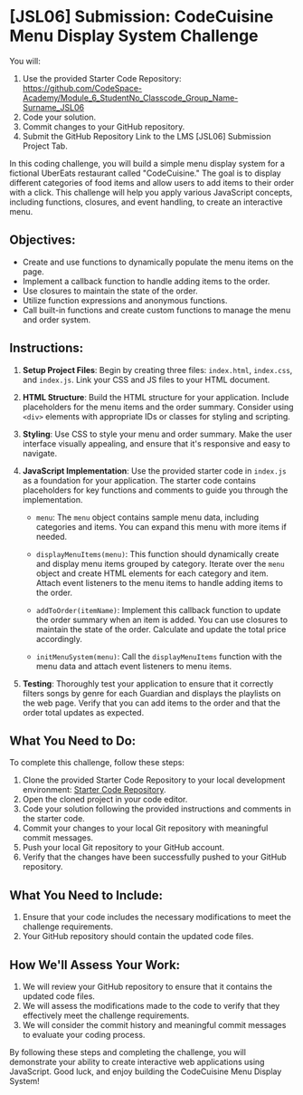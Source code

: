 # [JSL06] Submission: CodeCuisine Menu Display System Challenge

You will:
1. Use the provided Starter Code Repository: https://github.com/CodeSpace-Academy/Module_6_StudentNo_Classcode_Group_Name-Surname_JSL06
2. Code your solution.
3. Commit changes to your GitHub repository.
4. Submit the GitHub Repository Link to the LMS [JSL06] Submission Project Tab.

In this coding challenge, you will build a simple menu display system for a fictional UberEats restaurant called "CodeCuisine." The goal is to display different categories of food items and allow users to add items to their order with a click. This challenge will help you apply various JavaScript concepts, including functions, closures, and event handling, to create an interactive menu.

## Objectives:

- Create and use functions to dynamically populate the menu items on the page.
- Implement a callback function to handle adding items to the order.
- Use closures to maintain the state of the order.
- Utilize function expressions and anonymous functions.
- Call built-in functions and create custom functions to manage the menu and order system.

## Instructions:

1. **Setup Project Files**: Begin by creating three files: `index.html`, `index.css`, and `index.js`. Link your CSS and JS files to your HTML document.

2. **HTML Structure**: Build the HTML structure for your application. Include placeholders for the menu items and the order summary. Consider using `<div>` elements with appropriate IDs or classes for styling and scripting.

3. **Styling**: Use CSS to style your menu and order summary. Make the user interface visually appealing, and ensure that it's responsive and easy to navigate.

4. **JavaScript Implementation**: Use the provided starter code in `index.js` as a foundation for your application. The starter code contains placeholders for key functions and comments to guide you through the implementation.

    - `menu`: The `menu` object contains sample menu data, including categories and items. You can expand this menu with more items if needed.

    - `displayMenuItems(menu)`: This function should dynamically create and display menu items grouped by category. Iterate over the `menu` object and create HTML elements for each category and item. Attach event listeners to the menu items to handle adding items to the order.

    - `addToOrder(itemName)`: Implement this callback function to update the order summary when an item is added. You can use closures to maintain the state of the order. Calculate and update the total price accordingly.

    - `initMenuSystem(menu)`: Call the `displayMenuItems` function with the menu data and attach event listeners to menu items.

5. **Testing**: Thoroughly test your application to ensure that it correctly filters songs by genre for each Guardian and displays the playlists on the web page. Verify that you can add items to the order and that the order total updates as expected.

## What You Need to Do:

To complete this challenge, follow these steps:

1. Clone the provided Starter Code Repository to your local development environment: [Starter Code Repository](https://github.com/CodeSpace-Academy/Module_6_StudentNo_Classcode_Group_Name-Surname_JSL06).
2. Open the cloned project in your code editor.
3. Code your solution following the provided instructions and comments in the starter code.
4. Commit your changes to your local Git repository with meaningful commit messages.
5. Push your local Git repository to your GitHub account.
6. Verify that the changes have been successfully pushed to your GitHub repository.

## What You Need to Include:

1. Ensure that your code includes the necessary modifications to meet the challenge requirements.
2. Your GitHub repository should contain the updated code files.

## How We'll Assess Your Work:

1. We will review your GitHub repository to ensure that it contains the updated code files.
2. We will assess the modifications made to the code to verify that they effectively meet the challenge requirements.
3. We will consider the commit history and meaningful commit messages to evaluate your coding process.

By following these steps and completing the challenge, you will demonstrate your ability to create interactive web applications using JavaScript. Good luck, and enjoy building the CodeCuisine Menu Display System!
